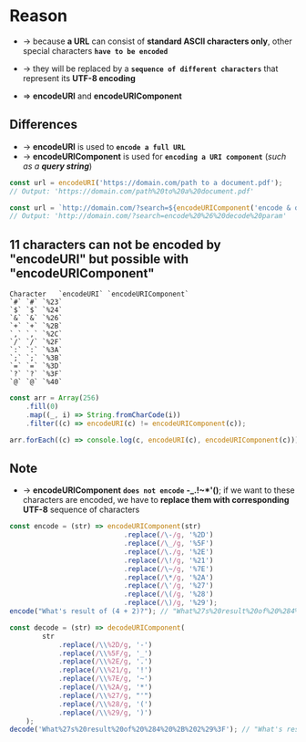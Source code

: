 
# Reason
* -> because **a URL** can consist of **standard ASCII characters only**, other special characters **`have to be encoded`**
* -> they will be replaced by a **`sequence of different characters`** that represent its **UTF-8 encoding**

* => **encodeURI** and **encodeURIComponent**

## Differences
* -> **encodeURI** is used to **`encode a full URL`**
* -> **encodeURIComponent** is used for **`encoding a URI component`** (_such as a **query string**_)

```js
const url = encodeURI('https://domain.com/path to a document.pdf');
// Output: 'https://domain.com/path%20to%20a%20document.pdf'

const url = `http://domain.com/?search=${encodeURIComponent('encode & decode param')}`;
// Output: 'http://domain.com/?search=encode%20%26%20decode%20param'
```

## 11 characters can not be encoded by "encodeURI" but possible with "encodeURIComponent"

```
Character	`encodeURI`	`encodeURIComponent`
`#`	`#`	`%23`
`$`	`$`	`%24`
`&`	`&`	`%26`
`+`	`+`	`%2B`
`,`	`,`	`%2C`
`/`	`/`	`%2F`
`:`	`:`	`%3A`
`;`	`;`	`%3B`
`=`	`=`	`%3D`
`?`	`?`	`%3F`
`@`	`@`	`%40`
```

```js - VD:
const arr = Array(256)
    .fill(0)
    .map((_, i) => String.fromCharCode(i))
    .filter((c) => encodeURI(c) != encodeURIComponent(c));

arr.forEach((c) => console.log(c, encodeURI(c), encodeURIComponent(c)));

```

## Note
* -> **encodeURIComponent** **`does not encode`** **-_.!~*'()**; if we want to these characters are encoded, we have to **replace them with corresponding UTF-8** sequence of characters

```js
const encode = (str) => encodeURIComponent(str)
                            .replace(/\-/g, '%2D')
                            .replace(/\_/g, '%5F')
                            .replace(/\./g, '%2E')
                            .replace(/\!/g, '%21')
                            .replace(/\~/g, '%7E')
                            .replace(/\*/g, '%2A')
                            .replace(/\'/g, '%27')
                            .replace(/\(/g, '%28')
                            .replace(/\)/g, '%29');
encode("What's result of (4 + 2)?"); // "What%27s%20result%20of%20%284%20%2B%202%29%3F"

const decode = (str) => decodeURIComponent(
        str
            .replace(/\\%2D/g, '-')
            .replace(/\\%5F/g, '_')
            .replace(/\\%2E/g, '.')
            .replace(/\\%21/g, '!')
            .replace(/\\%7E/g, '~')
            .replace(/\\%2A/g, '*')
            .replace(/\\%27/g, "'")
            .replace(/\\%28/g, '(')
            .replace(/\\%29/g, ')')
    );
decode('What%27s%20result%20of%20%284%20%2B%202%29%3F'); // "What's result of (4 + 2)?"

```